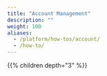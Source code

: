 ```yaml
---
title: "Account Management"
description: ""
weight: 100
aliases:
  - /platform/how-tos/account/
  - /how-to/
---
```


{{% children depth="3" %}}
